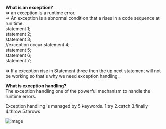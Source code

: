 <b>What is an exception?</b><br>
=> an exception is a runtime error. <br>
=> An exception is a abnormal condition that a rises in a code sequence at run time.<br>
statement 1; <br> 
statement 2; <br> 
statement 3; <br> //exception occur
statement 4; <br> 
statement 5; <br> 
statement 6; <br> 
statement 7; <br> 

=> If a exception rise in Statement three then the up next statement will not be working so that's why we need exception handling. <br>

<b>What is exception handling?</b><br>
The exception handling one of the powerful mechanism to handle the runtime errors.

Exception handling is managed by 5 keywords.
1.try
2.catch
3.finally
4.throw
5.throws


![image](https://user-images.githubusercontent.com/101741122/223055699-97913df2-7a67-4f71-9b25-9d60aafacbea.png)


